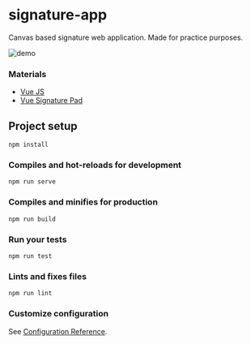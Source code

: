 # signature-app
Canvas based signature web application. Made for practice purposes.

![demo](https://res.cloudinary.com/kirzsite/image/upload/v1566207474/personalpage/signature.png)

### Materials
* [Vue JS](https://vuejs.org/)
* [Vue Signature Pad](https://github.com/neighborhood999/vue-signature-pad)

## Project setup
```
npm install
```

### Compiles and hot-reloads for development
```
npm run serve
```

### Compiles and minifies for production
```
npm run build
```

### Run your tests
```
npm run test
```

### Lints and fixes files
```
npm run lint
```

### Customize configuration
See [Configuration Reference](https://cli.vuejs.org/config/).
